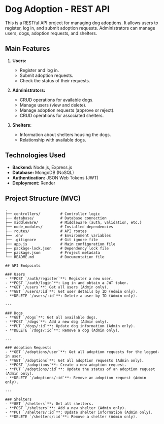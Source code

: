# Dog Adoption - REST API

This is a RESTful API project for managing dog adoptions. It allows users to register, log in, and submit adoption requests. Administrators can manage users, dogs, adoption requests, and shelters.

## Main Features

1. **Users:**
   - Register and log in.
   - Submit adoption requests.
   - Check the status of their requests.

2. **Administrators:**
   - CRUD operations for available dogs.
   - Manage users (view and delete).
   - Manage adoption requests (approve or reject).
   - CRUD operations for associated shelters.

3. **Shelters:**
   - Information about shelters housing the dogs.
   - Relationship with available dogs.

## Technologies Used

- **Backend:** Node.js, Express.js  
- **Database:** MongoDB (NoSQL)  
- **Authentication:** JSON Web Tokens (JWT)  
- **Deployment:** Render  

## Project Structure (MVC)

```plaintext
.
├── controllers/         # Controller logic
├── database/            # Database connection
├── middleware/          # Middleware (auth, validation, etc.)
├── node_modules/        # Installed dependencies
├── routes/              # API routes
├── .env                 # Environment variables
├── .gitignore           # Git ignore file
├── app.js               # Main configuration file
├── package-lock.json    # Dependency lock file
├── package.json         # Project metadata
└── README.md            # Documentation file

## API Endpoints

### Users
- **POST `/auth/register`**: Register a new user.  
- **POST `/auth/login`**: Log in and obtain a JWT token.  
- **GET `/users`**: Get all users (Admin only).  
- **GET `/users/:id`**: Get user details by ID (Admin only).  
- **DELETE `/users/:id`**: Delete a user by ID (Admin only).  

---

### Dogs
- **GET `/dogs`**: Get all available dogs.  
- **POST `/dogs`**: Add a new dog (Admin only).  
- **PUT `/dogs/:id`**: Update dog information (Admin only).  
- **DELETE `/dogs/:id`**: Remove a dog (Admin only).  

---

### Adoption Requests
- **GET `/adoptions/user`**: Get all adoption requests for the logged-in user.  
- **GET `/adoptions`**: Get all adoption requests (Admin only).  
- **POST `/adoptions`**: Create a new adoption request.  
- **PUT `/adoptions/:id`**: Update the status of an adoption request (Admin only).  
- **DELETE `/adoptions/:id`**: Remove an adoption request (Admin only).  

---

### Shelters
- **GET `/shelters`**: Get all shelters.  
- **POST `/shelters`**: Add a new shelter (Admin only).  
- **PUT `/shelters/:id`**: Update shelter information (Admin only).  
- **DELETE `/shelters/:id`**: Remove a shelter (Admin only).  
